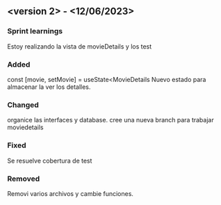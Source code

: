 ## <version 2> - <12/06/2023>

### Sprint learnings

Estoy realizando la vista de movieDetails y los test

### Added

 const [movie, setMovie] = useState<MovieDetails  Nuevo estado para almacenar la ver los detalles.

### Changed
organice las interfaces y database.
cree una nueva branch para trabajar moviedetails

### Fixed

Se resuelve cobertura de test

### Removed

Removi varios archivos y cambie funciones.
